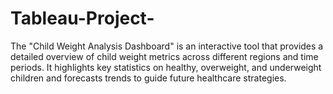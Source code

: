 # Tableau-Project-
The "Child Weight Analysis Dashboard" is an interactive tool that provides a detailed overview of child weight metrics across different regions and time periods. It highlights key statistics on healthy, overweight, and underweight children and forecasts trends to guide future healthcare strategies.
